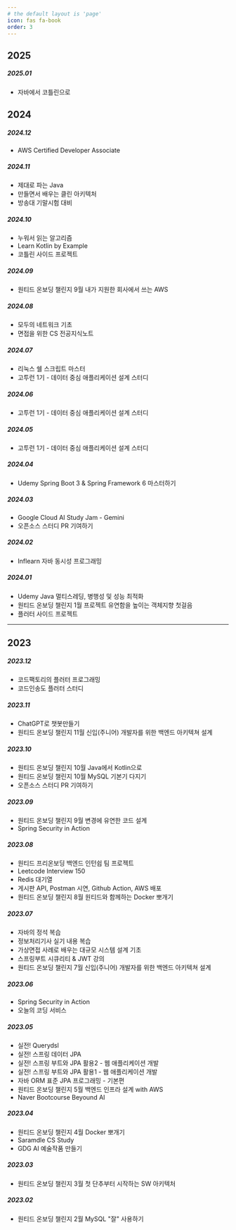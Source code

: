 ```yaml
---
# the default layout is 'page'
icon: fas fa-book
order: 3
---
```


## 2025

##### 2025.01
- 자바에서 코틀린으로

## 2024

##### 2024.12
- AWS Certified Developer Associate

##### 2024.11
- 제대로 파는 Java
- 만들면서 배우는 클린 아키텍처
- 방송대 기말시험 대비

##### 2024.10
- 누워서 읽는 알고리즘
- Learn Kotlin by Example
- 코틀린 사이드 프로젝트

##### 2024.09
- 원티드 온보딩 챌린지 9월 내가 지원한 회사에서 쓰는 AWS

##### 2024.08
- 모두의 네트워크 기초
- 면접을 위한 CS 전공지식노트

##### 2024.07
- 리눅스 쉘 스크립트 마스터
- 고투런 1기 - 데이터 중심 애플리케이션 설계 스터디

##### 2024.06
- 고투런 1기 - 데이터 중심 애플리케이션 설계 스터디

##### 2024.05
- 고투런 1기 - 데이터 중심 애플리케이션 설계 스터디

##### 2024.04
- Udemy Spring Boot 3 & Spring Framework 6 마스터하기

##### 2024.03
- Google Cloud AI Study Jam - Gemini
- 오픈소스 스터디 PR 기여하기

##### 2024.02
- Inflearn 자바 동시성 프로그래밍

##### 2024.01
- Udemy Java 멀티스레딩, 병행성 및 성능 최적화
- 원티드 온보딩 챌린지 1월 프로젝트 유연함을 높이는 객체지향 첫걸음
- 플러터 사이드 프로젝트

---

## 2023

##### 2023.12
- 코드팩토리의 플러터 프로그래밍
- 코드인송도 플러터 스터디

##### 2023.11
- ChatGPT로 챗봇만들기
- 원티드 온보딩 챌린지 11월 신입(주니어) 개발자를 위한 백엔드 아키텍쳐 설계

##### 2023.10
- 원티드 온보딩 챌린지 10월 Java에서 Kotlin으로
- 원티드 온보딩 챌린지 10월 MySQL 기본기 다지기
- 오픈소스 스터디 PR 기여하기

##### 2023.09
- 원티드 온보딩 챌린지 9월 변경에 유연한 코드 설계
- Spring Security in Action

##### 2023.08
- 원티드 프리온보딩 백엔드 인턴쉽 팀 프로젝트
- Leetcode Interview 150
- Redis 대기열
- 게시판 API, Postman 시연, Github Action, AWS 배포
- 원티드 온보딩 챌린지 8월 원티드와 함께하는 Docker 뽀개기

##### 2023.07
- 자바의 정석 복습
- 정보처리기사 실기 내용 복습
- 가상면접 사례로 배우는 대규모 시스템 설계 기초
- 스프링부트 시큐리티 & JWT 강의
- 원티드 온보딩 챌린지 7월 신입(주니어) 개발자를 위한 백엔드 아키텍쳐 설계

##### 2023.06
- Spring Security in Action
- 오늘의 코딩 서비스

##### 2023.05
- 실전! Querydsl
- 실전! 스프링 데이터 JPA
- 실전! 스프링 부트와 JPA 활용2 - 웹 애플리케이션 개발
- 실전! 스프링 부트와 JPA 활용1 - 웹 애플리케이션 개발
- 자바 ORM 표준 JPA 프로그래밍 - 기본편
- 원티드 온보딩 챌린지 5월 백엔드 인프라 설계 with AWS
- Naver Bootcourse Beyound AI

##### 2023.04
- 원티드 온보딩 챌린지 4월 Docker 뽀개기
- Saramdle CS Study
- GDG AI 예술작품 만들기

##### 2023.03
- 원티드 온보딩 챌린지 3월 첫 단추부터 시작하는 SW 아키텍처

##### 2023.02
- 원티드 온보딩 챌린지 2월 MySQL "잘" 사용하기
